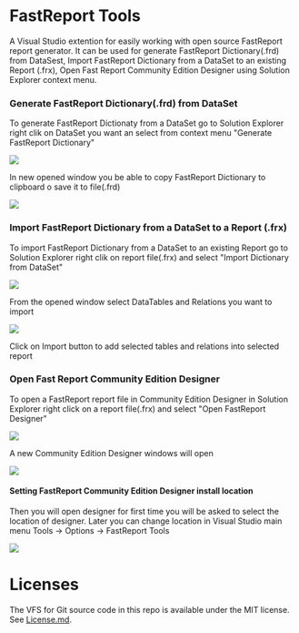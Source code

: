 # FastReport Tools
A Visual Studio extention for easily working with open source FastReport report generator. It can be used for generate FastReport Dictionary(.frd) from DataSest, Import FastReport Dictionary from a DataSet to an existing Report (.frx), Open Fast Report Community Edition Designer using Solution Explorer context menu.

### Generate FastReport Dictionary(.frd) from DataSet
To generate FastReport Dictionaty from a DataSet go to Solution Explorer right clik on DataSet you want an select from context menu "Generate FastReport Dictionary"

![](Assets/generate_fr_dictionaty.png)

In new opened window you be able to copy FastReport Dictionary to clipboard o save it to file(.frd)

![](Assets/save_dictionary.png)

### Import FastReport Dictionary from a DataSet to a Report (.frx)
To import FastReport Dictionary from a DataSet to an existing Report go to Solution Explorer right clik on report file(.frx) and select "Import Dictionary from DataSet"

![](Assets/import_dictionary.png)

From the opened window select DataTables and Relations you want to import

![](Assets/select_datatables.png)

Click on Import button to add selected tables and relations into selected report

### Open Fast Report Community Edition Designer
To open a FastReport report file in Community Edition Designer in Solution Explorer right click on a report file(.frx) and select "Open FastReport Designer"

![](Assets/open_designer.png)

A new Community Edition Designer windows will open

![](Assets/designer.png)

#### Setting FastReport Community Edition Designer install location
Then you will open designer for first time you will be asked to select the location of designer.
Later you can change location in Visual Studio main menu Tools -> Options -> FastReport Tools

![](Assets/settings.png)

# Licenses

The VFS for Git source code in this repo is available under the MIT license. See [License.md](License.md).
